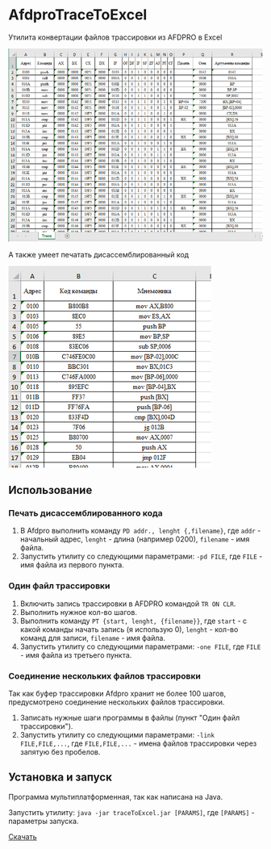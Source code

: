 # AfdproTraceToExcel
Утилита конвертации файлов трассировки из AFDPRO в Excel

![AfdproTraceToExcel result](/assets/result_pic.png "AfdproTraceToExcel result")

А также умеет печатать дисассемблированный код

![AfdproTraceToExcel result2](/assets/result_pic2.png "AfdproTraceToExcel result2")
## Использование
### Печать дисассемблированного кода
1. В Afdpro выполнить команду `PD addr., lenght {,filename}`, где `addr` - начальный адрес, `lenght` - длина (например 0200), `filename` - имя файла.
2. Запустить утилиту со следующими параметрами: `-pd FILE`, где `FILE` - имя файла из первого пункта.
### Один файл трассировки
1. Включить запись трассировки в AFDPRO командой `TR ON CLR`.
2. Выполнить нужное кол-во шагов.
3. Выполнить команду `PT {start, lenght, {filename}}`, где `start` - с какой команды начать запись (я использую 0), `lenght` - кол-во команд для записи, `filename` - имя файла.
4. Запустить утилиту со следующими параметрами: `-one FILE`, где `FILE` - имя файла из третьего пункта.
### Соединение нескольких файлов трассировки
Так как буфер трассировки Afdpro хранит не более 100 шагов, предусмотрено соединение нескольких файлов трассировки.
1. Записать нужные шаги программы в файлы (пункт "Один файл трассировки").
2. Запустить утилиту со следующими параметрами: `-link FILE,FILE,...`, где `FILE,FILE,...` - имена файлов трассировки через запятую без пробелов.
## Установка и запуск
Программа мультиплатформенная, так как написана на Java.

Запустить утилиту: `java -jar traceToExcel.jar [PARAMS]`, где `[PARAMS]` - параметры запуска.

[Скачать](../../releases)
